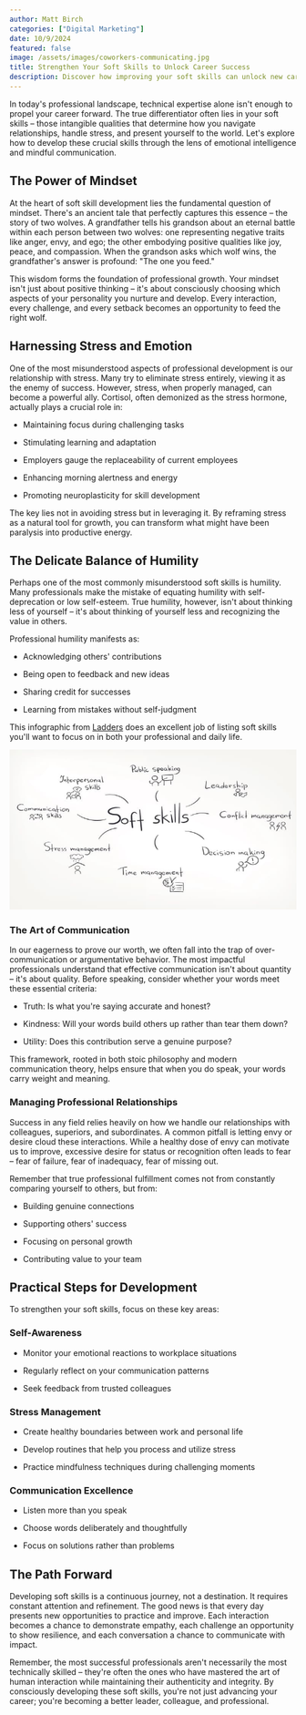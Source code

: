 ```yaml
---
author: Matt Birch
categories: ["Digital Marketing"]
date: 10/9/2024
featured: false
image: /assets/images/coworkers-communicating.jpg
title: Strengthen Your Soft Skills to Unlock Career Success
description: Discover how improving your soft skills can unlock new career opportunities and lead to greater success. Learn essential interpersonal, communication, and problem-solving skills to thrive in any workplace.
---
```


In today's professional landscape, technical expertise alone isn't enough to propel your career forward. The true differentiator often lies in your soft skills – those intangible qualities that determine how you navigate relationships, handle stress, and present yourself to the world. Let's explore how to develop these crucial skills through the lens of emotional intelligence and mindful communication.

## The Power of Mindset

At the heart of soft skill development lies the fundamental question of mindset. There's an ancient tale that perfectly captures this essence – the story of two wolves. A grandfather tells his grandson about an eternal battle within each person between two wolves: one representing negative traits like anger, envy, and ego; the other embodying positive qualities like joy, peace, and compassion. When the grandson asks which wolf wins, the grandfather's answer is profound: "The one you feed."

This wisdom forms the foundation of professional growth. Your mindset isn't just about positive thinking – it's about consciously choosing which aspects of your personality you nurture and develop. Every interaction, every challenge, and every setback becomes an opportunity to feed the right wolf.

## Harnessing Stress and Emotion

One of the most misunderstood aspects of professional development is our relationship with stress. Many try to eliminate stress entirely, viewing it as the enemy of success. However, stress, when properly managed, can become a powerful ally. Cortisol, often demonized as the stress hormone, actually plays a crucial role in:

- Maintaining focus during challenging tasks

- Stimulating learning and adaptation

- Employers gauge the replaceability of current employees

- Enhancing morning alertness and energy

- Promoting neuroplasticity for skill development

The key lies not in avoiding stress but in leveraging it. By reframing stress as a natural tool for growth, you can transform what might have been paralysis into productive energy.

## The Delicate Balance of Humility

Perhaps one of the most commonly misunderstood soft skills is humility. Many professionals make the mistake of equating humility with self-deprecation or low self-esteem. True humility, however, isn't about thinking less of yourself – it's about thinking of yourself less and recognizing the value in others.

Professional humility manifests as:

- Acknowledging others' contributions

- Being open to feedback and new ideas

- Sharing credit for successes

- Learning from mistakes without self-judgment

This infographic from [Ladders](https://www.theladders.com/career-advice/soft-skills-how-are-they-applied) does an excellent job of listing soft skills you'll want to focus on in both your professional and daily life.

![soft skills](/assets/images/soft-skills.jpg)

### The Art of Communication

In our eagerness to prove our worth, we often fall into the trap of over-communication or argumentative behavior. The most impactful professionals understand that effective communication isn't about quantity – it's about quality. Before speaking, consider whether your words meet these essential criteria:

- Truth: Is what you're saying accurate and honest?

- Kindness: Will your words build others up rather than tear them down?

- Utility: Does this contribution serve a genuine purpose?

This framework, rooted in both stoic philosophy and modern communication theory, helps ensure that when you do speak, your words carry weight and meaning.

### Managing Professional Relationships

Success in any field relies heavily on how we handle our relationships with colleagues, superiors, and subordinates. A common pitfall is letting envy or desire cloud these interactions. While a healthy dose of envy can motivate us to improve, excessive desire for status or recognition often leads to fear – fear of failure, fear of inadequacy, fear of missing out.

Remember that true professional fulfillment comes not from constantly comparing yourself to others, but from:

- Building genuine connections

- Supporting others' success

- Focusing on personal growth

- Contributing value to your team

## Practical Steps for Development

To strengthen your soft skills, focus on these key areas:

### Self-Awareness

- Monitor your emotional reactions to workplace situations

- Regularly reflect on your communication patterns

- Seek feedback from trusted colleagues

### Stress Management

- Create healthy boundaries between work and personal life

- Develop routines that help you process and utilize stress

- Practice mindfulness techniques during challenging moments

### Communication Excellence

- Listen more than you speak

- Choose words deliberately and thoughtfully

- Focus on solutions rather than problems

## The Path Forward

Developing soft skills is a continuous journey, not a destination. It requires constant attention and refinement. The good news is that every day presents new opportunities to practice and improve. Each interaction becomes a chance to demonstrate empathy, each challenge an opportunity to show resilience, and each conversation a chance to communicate with impact.

Remember, the most successful professionals aren't necessarily the most technically skilled – they're often the ones who have mastered the art of human interaction while maintaining their authenticity and integrity. By consciously developing these soft skills, you're not just advancing your career; you're becoming a better leader, colleague, and professional.
